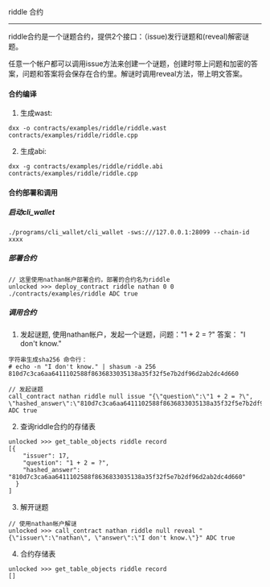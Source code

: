 riddle 合约

------

riddle合约是一个谜题合约，提供2个接口：（issue)发行谜题和(reveal)解密谜题。

任意一个帐户都可以调用issue方法来创建一个谜题，创建时带上问题和加密的答案，问题和答案将会保存在合约里。解谜时调用reveal方法，带上明文答案。

#### 合约编译

1. 生成wast:

```
dxx -o contracts/examples/riddle/riddle.wast contracts/examples/riddle/riddle.cpp 
```

2. 生成abi:

```
dxx -g contracts/examples/riddle/riddle.abi contracts/examples/riddle/riddle.cpp 
```

#### 合约部署和调用

##### 启动cli_wallet

```
./programs/cli_wallet/cli_wallet -sws:///127.0.0.1:28099 --chain-id xxxx
```

##### 部署合约

```shell
// 这里使用nathan帐户部署合约，部署的合约名为riddle
unlocked >>> deploy_contract riddle nathan 0 0 ./contracts/examples/riddle ADC true
```

##### 调用合约

1. 发起谜题, 使用nathan帐户，发起一个谜题，问题："1 + 2 = ?"  答案： "I don't know." 

```shell
字符串生成sha256 命令行：
# echo -n "I don't know." | shasum -a 256
810d7c3ca6aa6411102588f8636833035138a35f32f5e7b2df96d2ab2dc4d660
```

```shell
// 发起谜题
call_contract nathan riddle null issue "{\"question\":\"1 + 2 = ?\", \"hashed_answer\":\"810d7c3ca6aa6411102588f8636833035138a35f32f5e7b2df96d2ab2dc4d660\"}" ADC true
```

2. 查询riddle合约的存储表

```
unlocked >>> get_table_objects riddle record
[{
    "issuer": 17,
    "question": "1 + 2 = ?",
    "hashed_answer": "810d7c3ca6aa6411102588f8636833035138a35f32f5e7b2df96d2ab2dc4d660"
  }
]
```

3. 解开谜题

```
// 使用nathan帐户解谜
unlocked >>> call_contract nathan riddle null reveal "{\"issuer\":\"nathan\", \"answer\":\"I don't know.\"}" ADC true
```

4. 合约存储表

```
unlocked >>> get_table_objects riddle record
[]
```
